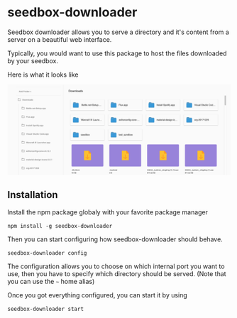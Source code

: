 # seedbox-downloader

Seedbox downloader allows you to serve a directory and it's content from a server on a beautiful web interface.

Typically, you would want to use this package to host the files downloaded by your seedbox.

Here is what it looks like

![seedbox-downloader_preview](https://raw.githubusercontent.com/Fanghornn/seedbox-downloader/master/seedbox-downloader-preview.png)
## Installation

Install the npm package globaly with your favorite package manager

```
npm install -g seedbox-downloader
```

Then you can start configuring how seedbox-downloader should behave.

```
seedbox-downloader config
```

The configuration allows you to choose on which internal port you want to use, then you have to specify which directory should be served.
(Note that you can use the `~` home alias)

Once you got everything configured, you can start it by using

```
seedbox-downloader start
```
